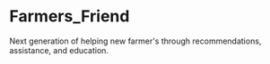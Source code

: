 # Farmers_Friend

Next generation of helping new farmer's through recommendations, assistance, and education.
